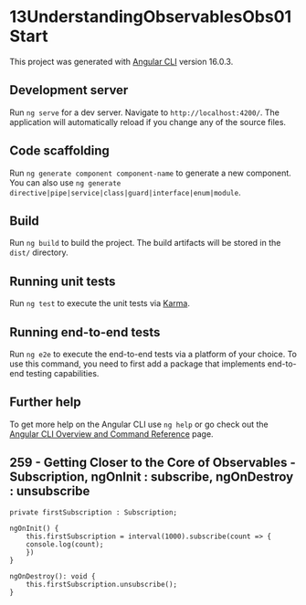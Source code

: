 # 13UnderstandingObservablesObs01Start

This project was generated with [Angular CLI](https://github.com/angular/angular-cli) version 16.0.3.

## Development server

Run `ng serve` for a dev server. Navigate to `http://localhost:4200/`. The application will automatically reload if you change any of the source files.

## Code scaffolding

Run `ng generate component component-name` to generate a new component. You can also use `ng generate directive|pipe|service|class|guard|interface|enum|module`.

## Build

Run `ng build` to build the project. The build artifacts will be stored in the `dist/` directory.

## Running unit tests

Run `ng test` to execute the unit tests via [Karma](https://karma-runner.github.io).

## Running end-to-end tests

Run `ng e2e` to execute the end-to-end tests via a platform of your choice. To use this command, you need to first add a package that implements end-to-end testing capabilities.

## Further help

To get more help on the Angular CLI use `ng help` or go check out the [Angular CLI Overview and Command Reference](https://angular.io/cli) page.

## 259 - Getting Closer to the Core of Observables - Subscription, ngOnInit : subscribe, ngOnDestroy : unsubscribe

    private firstSubscription : Subscription;

    ngOnInit() {
        this.firstSubscription = interval(1000).subscribe(count => {
        console.log(count);
        })
    }

    ngOnDestroy(): void {
        this.firstSubscription.unsubscribe();
    }
